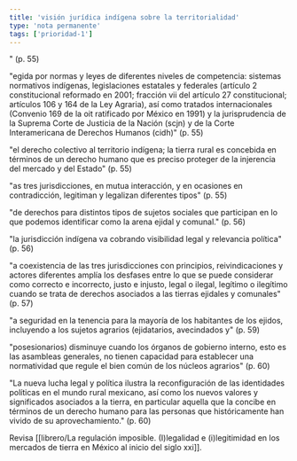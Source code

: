 ```yaml
---
title: 'visión jurídica indígena sobre la territorialidad'
type: 'nota permanente'
tags: ['prioridad-1']
---
```


" (p. 55)

"egida por normas y leyes de diferentes niveles de competencia: sistemas normativos indígenas, legislaciones estatales y federales (artículo 2 constitucional reformado en 2001; fracción vii del artículo 27 constitucional; artículos 106 y 164 de la Ley Agraria), así como tratados internacionales (Convenio 169 de la oit ratificado por México en 1991) y la jurisprudencia de la Suprema Corte de Justicia de la Nación (scjn) y de la Corte Interamericana de Derechos Humanos (cidh)" (p. 55)

"el derecho colectivo al territorio indígena; la tierra rural es concebida en términos de un derecho humano que es preciso proteger de la injerencia del mercado y del Estado" (p. 55)

"as tres jurisdicciones, en mutua interacción, y en ocasiones en contradicción, legitiman y legalizan diferentes tipos" (p. 55)

"de derechos para distintos tipos de sujetos sociales que participan en lo que podemos identificar como la arena ejidal y comunal." (p. 56)

"la jurisdicción indígena va cobrando visibilidad legal y relevancia política" (p. 56)

"a coexistencia de las tres jurisdicciones con principios, reivindicaciones y actores diferentes amplía los desfases entre lo que se puede considerar como correcto e incorrecto, justo e injusto, legal o ilegal, legítimo o ilegítimo cuando se trata de derechos asociados a las tierras ejidales y comunales" (p. 57)

"a seguridad en la tenencia para la mayoría de los habitantes de los ejidos, incluyendo a los sujetos agrarios (ejidatarios, avecindados y" (p. 59)

"posesionarios) disminuye cuando los órganos de gobierno interno, esto es las asambleas generales, no tienen capacidad para establecer una normatividad que regule el bien común de los núcleos agrarios" (p. 60)

"La nueva lucha legal y política ilustra la reconfiguración de las identidades políticas en el mundo rural mexicano, así como los nuevos valores y significados asociados a la tierra, en particular aquella que la concibe en términos de un derecho humano para las personas que históricamente han vivido de su aprovechamiento." (p. 60)

Revisa [[librero/La regulación imposible. (I)legalidad e (i)legitimidad en los mercados de tierra en México al inicio del siglo xxi]].
